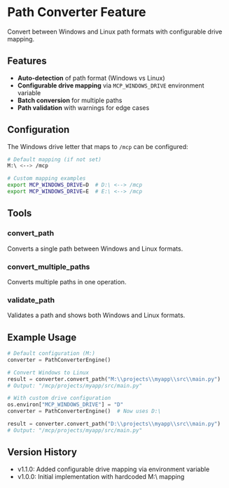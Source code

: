 # Path Converter Feature

Convert between Windows and Linux path formats with configurable drive mapping.

## Features

- **Auto-detection** of path format (Windows vs Linux)
- **Configurable drive mapping** via `MCP_WINDOWS_DRIVE` environment variable
- **Batch conversion** for multiple paths
- **Path validation** with warnings for edge cases

## Configuration

The Windows drive letter that maps to `/mcp` can be configured:

```bash
# Default mapping (if not set)
M:\ <--> /mcp

# Custom mapping examples
export MCP_WINDOWS_DRIVE=D  # D:\ <--> /mcp
export MCP_WINDOWS_DRIVE=E  # E:\ <--> /mcp
```

## Tools

### convert_path
Converts a single path between Windows and Linux formats.

### convert_multiple_paths
Converts multiple paths in one operation.

### validate_path
Validates a path and shows both Windows and Linux formats.

## Example Usage

```python
# Default configuration (M:)
converter = PathConverterEngine()

# Convert Windows to Linux
result = converter.convert_path("M:\\projects\\myapp\\src\\main.py")
# Output: "/mcp/projects/myapp/src/main.py"

# With custom drive configuration
os.environ["MCP_WINDOWS_DRIVE"] = "D"
converter = PathConverterEngine()  # Now uses D:\

result = converter.convert_path("D:\\projects\\myapp\\src\\main.py")
# Output: "/mcp/projects/myapp/src/main.py"
```

## Version History

- v1.1.0: Added configurable drive mapping via environment variable
- v1.0.0: Initial implementation with hardcoded M:\ mapping
